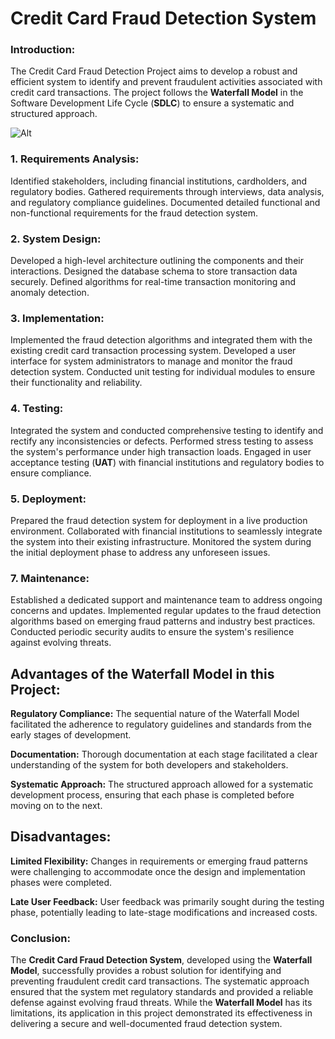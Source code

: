 # Credit Card Fraud Detection System

### Introduction:

The Credit Card Fraud Detection Project aims to develop a robust and efficient system to identify and prevent fraudulent activities associated with credit card transactions. The project follows the **Waterfall Model** in the Software Development Life Cycle (**SDLC**) to ensure a systematic and structured approach.

![Alt](https://cdn.technologyadvice.com/wp-content/uploads/2020/09/AdobeStock_281742235.jpeg)

### 1. Requirements Analysis:

Identified stakeholders, including financial institutions, cardholders, and regulatory bodies.
Gathered requirements through interviews, data analysis, and regulatory compliance guidelines.
Documented detailed functional and non-functional requirements for the fraud detection system.

### 2. System Design:

Developed a high-level architecture outlining the components and their interactions.
Designed the database schema to store transaction data securely.
Defined algorithms for real-time transaction monitoring and anomaly detection.


### 3. Implementation:

Implemented the fraud detection algorithms and integrated them with the existing credit card transaction processing system.
Developed a user interface for system administrators to manage and monitor the fraud detection system.
Conducted unit testing for individual modules to ensure their functionality and reliability.


### 4. Testing:

Integrated the system and conducted comprehensive testing to identify and rectify any inconsistencies or defects.
Performed stress testing to assess the system's performance under high transaction loads.
Engaged in user acceptance testing (**UAT**) with financial institutions and regulatory bodies to ensure compliance.


### 5. Deployment:

Prepared the fraud detection system for deployment in a live production environment.
Collaborated with financial institutions to seamlessly integrate the system into their existing infrastructure.
Monitored the system during the initial deployment phase to address any unforeseen issues.


### 7. Maintenance:

Established a dedicated support and maintenance team to address ongoing concerns and updates.
Implemented regular updates to the fraud detection algorithms based on emerging fraud patterns and industry best practices.
Conducted periodic security audits to ensure the system's resilience against evolving threats.



## Advantages of the Waterfall Model in this Project:

**Regulatory Compliance:**  The sequential nature of the Waterfall Model facilitated the adherence to regulatory guidelines and standards from the early stages of development.

**Documentation:** Thorough documentation at each stage facilitated a clear understanding of the system for both developers and stakeholders.

**Systematic Approach:** The structured approach allowed for a systematic development process, ensuring that each phase is completed before moving on to the next.



## Disadvantages:

**Limited Flexibility:** Changes in requirements or emerging fraud patterns were challenging to accommodate once the design and implementation phases were completed.

**Late User Feedback:** User feedback was primarily sought during the testing phase, potentially leading to late-stage modifications and increased costs.



### Conclusion:
The **Credit Card Fraud Detection System**, developed using the **Waterfall Model**, successfully provides a robust solution for identifying and preventing fraudulent credit card transactions. The systematic approach ensured that the system met regulatory standards and provided a reliable defense against evolving fraud threats. While the **Waterfall Model** has its limitations, its application in this project demonstrated its effectiveness in delivering a secure and well-documented fraud detection system.
